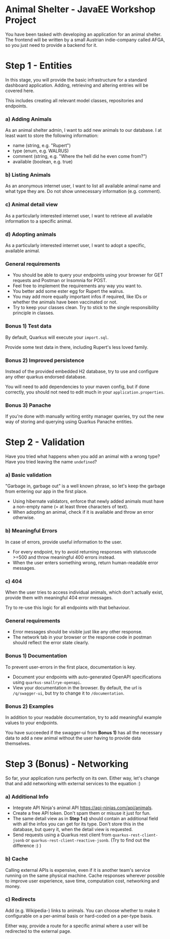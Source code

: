 # Animal Shelter - JavaEE Workshop Project
You have been tasked with developing an application for an animal shelter.
The frontend will be written by a small Austrian indie-company called AFGA, so you just need to provide a backend for it.

# Step 1 - Entities
In this stage, you will provide the basic infrastructure for a standard dashboard application.
Adding, retrieving and altering entries will be covered here.

This includes creating all relevant model classes, repositories and endpoints.

### a) Adding Animals
As an animal shelter admin, I want to add new animals to our database. I at least want to store the following information:

- name (string, e.g. "Rupert")
- type (enum, e.g. WALRUS)
- comment (string, e.g. "Where the hell did he even come from?")
- available (boolean, e.g. true)

### b) Listing Animals
As an anonymous internet user, I want to list all available animal name and what type they are.
Do not show unnecessary information (e.g. comment).

### c) Animal detail view
As a particularly interested internet user, I want to retrieve all available information to a specific animal.

### d) Adopting animals
As a particularly interested internet user, I want to adopt a specific, available animal.


### General requirements
- You should be able to query your endpoints using your browser for GET requests and Postman or Insomnia for POST.
- Feel free to implement the requirements any way you want to. 
- You better add some ester egg for Rupert the walrus.
- You may add more equally important infos if required, like IDs or whether the animals have been vaccinated or not.
- Try to keep your classes clean. Try to stick to the single responsibility principle in classes.

### Bonus 1) Test data
By default, Quarkus will execute your `import.sql`. 

Provide some test data in there, including Rupert's less loved family.

### Bonus 2) Improved persistence
Instead of the provided embedded H2 database, try to use and configure any other quarkus endorsed database.

You will need to add dependencies to your maven config, but if done correctly, you should not need to edit much in your `application.properties`.

### Bonus 3) Panache
If you're done with manually writing entity manager queries, try out the new way of storing and querying using Quarkus Panache entities.


# Step 2 - Validation

Have you tried what happens when you add an animal with a wrong type? 
Have you tried leaving the name `undefined`?

### a) Basic validation
"Garbage in, garbage out" is a well known phrase, so let's keep the garbage from entering our app in the first place.

- Using hibernate validators, enforce that newly added animals must have a non-empty name (= at least three characters of text).
- When adopting an animal, check if it is available and throw an error otherwise.

### b) Meaningful Errors
In case of errors, provide useful information to the user.

- For every endpoint, try to avoid returning responses with statuscode >=500 and throw meaningful 400 errors instead.
- When the user enters something wrong, return human-readable error messages.

### c) 404
When the user tries to access individual animals, which don't actually exist, provide them with meaningful 404 error messages.

Try to re-use this logic for all endpoints with that behaviour.

### General requirements
- Error messages should be visible just like any other response.
- The network tab in your browser or the response code in postman should reflect the error state clearly.

### Bonus 1) Documentation
To prevent user-errors in the first place, documentation is key.

- Document your endpoints with auto-generated OpenAPI specifications using `quarkus-smallrye-openapi`.
- View your documentation in the browser. By default, the url is `/q/swagger-ui`, but try to change it to `/documentation`.

### Bonus 2) Examples
In addition to your readable documentation, try to add meaningful example values to your endpoints.

You have succeeded if the swagger-ui from **Bonus 1)** has all the necessary data to add a new animal without the user having to provide data themselves.


# Step 3 (Bonus) - Networking

So far, your application runs perfectly on its own. Either way, let's change that and add networking with external services to the equation :)

### a) Additional Info

- Integrate API Ninja's animal API https://api-ninjas.com/api/animals.
- Create a free API token. Don't spam them or misuse it just for fun.
- The same detail view as in **Step 1 c)** should contain an additional field with all the infos you can get for its type. Don't store this in the database, but query it, when the detail view is requested.
- Send requests using a Quarkus rest client from `quarkus-rest-client-jsonb` or `quarkus-rest-client-reactive-jsonb`. (Try to find out the difference :) )

### b) Cache
Calling external APIs is expensive, even if it is another team's service running on the same physical machine. 
Cache responses wherever possible to improve user experience, save time, computation cost, networking and money.

### c) Redirects
Add (e.g. Wikipedia-) links to animals. You can choose whether to make it configurable on a per-animal basis or hard-coded on a per-type basis. 

Either way, provide a route for a specific animal where a user will be redirected to the external page.
